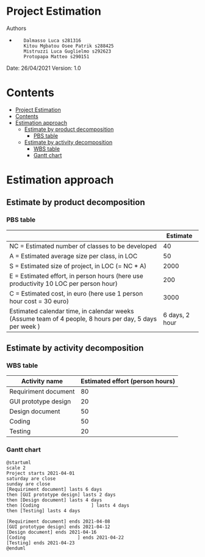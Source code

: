 # Project Estimation  
Authors 
- 		 Dalmasso Luca s281316
 		 Kitou Mgbatou Osee Patrik s288425
 		 Mistruzzi Luca Guglielmo s292623
 		 Protopapa Matteo s290151
Date: 26/04/2021
Version: 1.0
# Contents
- [Project Estimation](#project-estimation)
- [Contents](#contents)
- [Estimation approach](#estimation-approach)
  - [Estimate by product decomposition](#estimate-by-product-decomposition)
    - [PBS table](#pbs-table)
  - [Estimate by activity decomposition](#estimate-by-activity-decomposition)
    - [WBS table](#wbs-table)
    - [Gantt chart](#gantt-chart)
# Estimation approach

## Estimate by product decomposition

### PBS table
|                                                                                                         | Estimate       |
| ------------------------------------------------------------------------------------------------------- | -------------- |
| NC =  Estimated number of classes to be developed                                                       | 40             |
| A = Estimated average size per class, in LOC                                                            | 50             |
| S = Estimated size of project, in LOC (= NC * A)                                                        | 2000           |
| E = Estimated effort, in person hours (here use productivity 10 LOC per person hour)                    | 200            |
| C = Estimated cost, in euro (here use 1 person hour cost = 30 euro)                                     | 3000           |
| Estimated calendar time, in calendar weeks (Assume team of 4 people, 8 hours per day, 5 days per week ) | 6 days, 2 hour |

## Estimate by activity decomposition

### WBS table
| Activity name        | Estimated effort (person hours) |
| -------------------- | ------------------------------- |
| Requiriment document | 80                              |
| GUI prototype design | 20                              |
| Design document      | 50                              |
| Coding               | 50                              |
| Testing              | 20                              |




### Gantt chart

```
@startuml
scale 2
Project starts 2021-04-01
saturday are close
sunday are close
[Requiriment document] lasts 6 days
then [GUI prototype design] lasts 2 days
then [Design document] lasts 4 days
then [Coding                   ] lasts 4 days
then [Testing] lasts 4 days

[Requiriment document] ends 2021-04-08
[GUI prototype design] ends 2021-04-12
[Design document] ends 2021-04-16
[Coding                   ] ends 2021-04-22
[Testing] ends 2021-04-23
@enduml

```
